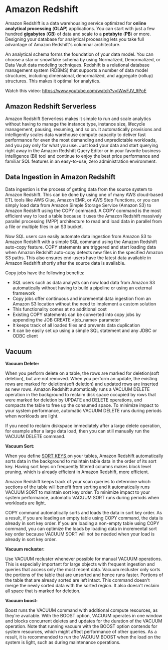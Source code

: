 # Amazon Redshift

Amazon Redshift is a data warehousing service optimized for **online analytical processing** (**OLAP**) applications. You can start with just a few hundred **gigabytes** (**GB**) of data and scale to a **petabyte** (**PB**) or more. Designing your database for analytical processing lets you take full advantage of Amazon Redshift's columnar architecture.

An analytical schema forms the foundation of your data model. You can choose a star or snowflake schema by using Normalized, Denormalized, or Data Vault data modeling techniques. Redshift is a relational database management system (RDBMS) that supports a number of data model structures, including dimensional, denormalized, and aggregate (rollup) structures. This makes it optimal for analytics.

Watch this video: https://www.youtube.com/watch?v=lWwFJV_9PoE

## Amazon Redshift Serverless

Amazon Redshift Serverless makes it simple to run and scale analytics without having to manage the instance type, instance size, lifecycle management, pausing, resuming, and so on. It automatically provisions and intelligently scales data warehouse compute capacity to deliver fast performance for even the most demanding and unpredictable workloads, and you pay only for what you use. Just load your data and start querying right away in the Amazon Redshift Query Editor or in your favorite business intelligence (BI) tool and continue to enjoy the best price performance and familiar SQL features in an easy-to-use, zero administration environment.

## Data Ingestion in Amazon Redshift

Data ingestion is the process of getting data from the source system to Amazon Redshift. This can be done by using one of many AWS cloud-based ETL tools like AWS Glue, Amazon EMR, or AWS Step Functions, or you can simply load data from Amazon Simple Storage Service (Amazon S3) to Amazon Redshift using the COPY command. A COPY command is the most efficient way to load a table because it uses the Amazon Redshift massively parallel processing (MPP) architecture to read and load data in parallel from a file or multiple files in an S3 bucket.

Now SQL users can easily automate data ingestion from Amazon S3 to Amazon Redshift with a simple SQL command using the Amazon Redshift auto-copy feature. COPY statements are triggered and start loading data when Amazon Redshift auto-copy detects new files in the specified Amazon S3 paths. This also ensures end-users have the latest data available in Amazon Redshift shortly after the source data is available.

Copy jobs have the following benefits:

- SQL users such as data analysts can now load data from Amazon S3 automatically without having to build a pipeline or using an external framework
- Copy jobs offer continuous and incremental data ingestion from an Amazon S3 location without the need to implement a custom solution
- This functionality comes at no additional cost
- Existing COPY statements can be converted into copy jobs by appending the JOB CREATE <job_name> parameter
- It keeps track of all loaded files and prevents data duplication
- It can be easily set up using a simple SQL statement and any JDBC or ODBC client

## Vacuum

**Vacuum Delete:**

When you perform delete on a table, the rows are marked for deletion(soft deletion), but are not removed. When you perform an update, the existing rows are marked for deletion(soft deletion) and updated rows are inserted as new rows. Amazon Redshift automatically runs a VACUUM DELETE operation in the background to reclaim disk space occupied by rows that were marked for deletion by UPDATE and DELETE operations, and compacts the table to free up the consumed space. To minimize impact to your system performance, automatic VACUUM DELETE runs during periods when workloads are light.

If you need to reclaim diskspace immediately after a large delete operation, for example after a large data load, then you can still manually run the VACUUM DELETE command.

**Vacuum Sort:**

When you define [SORT KEYS ](https://docs.aws.amazon.com/redshift/latest/dg/t_Sorting_data.html) on your tables, Amazon Redshift automatically sorts data in the background to maintain table data in the order of its sort key. Having sort keys on frequently filtered columns makes block level pruning, which is already efficient in Amazon Redshift, more efficient.

Amazon Redshift keeps track of your scan queries to determine which sections of the table will benefit from sorting and it automatically runs VACUUM SORT to maintain sort key order. To minimize impact to your system performance, automatic VACUUM SORT runs during periods when workloads are light.

COPY command automatically sorts and loads the data in sort key order. As a result, if you are loading an empty table using COPY command, the data is already in sort key order. If you are loading a non-empty table using COPY command, you can optimize the loads by loading data in incremental sort key order because VACUUM SORT will not be needed when your load is already in sort key order.

**Vacuum recluster:**

Use VACUUM recluster whenever possible for manual VACUUM operations. This is especially important for large objects with frequent ingestion and queries that access only the most recent data. Vacuum recluster only sorts the portions of the table that are unsorted and hence runs faster. Portions of the table that are already sorted are left intact. This command doesn't merge the newly sorted data with the sorted region. It also doesn't reclaim all space that is marked for deletion.

**Vacuum boost:**

Boost runs the VACUUM command with additional compute resources, as they're available. With the BOOST option, VACUUM operates in one window and blocks concurrent deletes and updates for the duration of the VACUUM operation. Note that running vacuum with the BOOST option contends for system resources, which might affect performance of other queries. As a result, it is recommended to run the VACUUM BOOST when the load on the system is light, such as during maintenance operations.